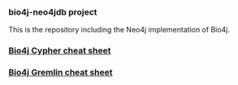 ### bio4j-neo4jdb project

This is the repository including the Neo4j implementation of Bio4j.

### [Bio4j Cypher cheat sheet](docs/cypher_cheat_sheet.markdown)

### [Bio4j Gremlin cheat sheet](docs/gremlin_cheat_sheet.markdown)
